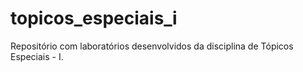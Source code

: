# topicos_especiais_i
Repositório com laboratórios desenvolvidos da disciplina de Tópicos Especiais - I.
